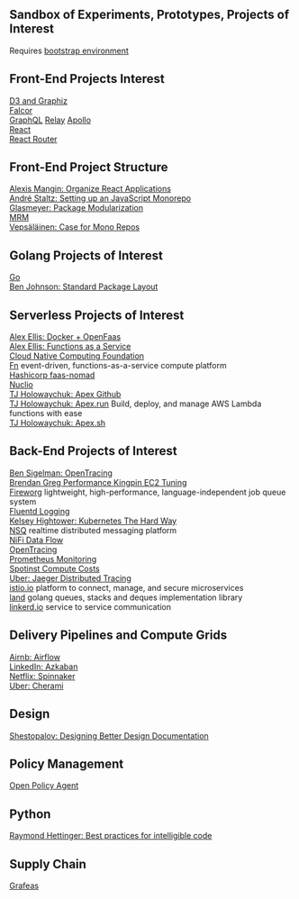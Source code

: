 Sandbox of Experiments, Prototypes, Projects of Interest
---
Requires [bootstrap environment](https://github.com/138over/woo-bootstrap/blob/master/Makefile)  

Front-End Projects Interest
---
[D3 and Graphiz](https://github.com/magjac/d3-graphviz)  
[Falcor](https://netflix.github.io/falcor/)  
[GraphQL](http://graphql.org) [Relay](https://facebook.github.io/relay/docs/en/introduction-to-relay.html) [Apollo](https://www.apollographql.com)  
[React](https://reactjs.org)  
[React Router](https://reacttraining.com/react-router/)  

Front-End Project Structure
---
[Alexis Mangin: Organize React Applications](https://medium.com/@alexmngn/how-to-better-organize-your-react-applications-2fd3ea1920f1)  
[André Staltz: Setting up an JavaScript Monorepo](https://staltz.com/setting-up-a-javascript-monorepo.html)  
[Glasmeyer: Package Modularization](https://medium.com/@glasmeyer/thoughts-about-package-modularization-d9631f7a41f1)  
[MRM](https://www.npmjs.com/package/mrm)  
[Vepsäläinen: Case for Mono Repos](https://medium.com/netscape/the-case-for-monorepos-907c1361708a)  

Golang Projects of Interest
---
[Go](https://golang.org)  
[Ben Johnson: Standard Package Layout](https://medium.com/@benbjohnson/standard-package-layout-7cdbc8391fc1)   

Serverless Projects of Interest
---
[Alex Ellis: Docker + OpenFaas](https://www.youtube.com/watch?v=C3agSKv2s_w)  
[Alex Ellis: Functions as a Service](https://blog.alexellis.io/introducing-functions-as-a-service/)   
[Cloud Native Computing Foundation](https://www.cncf.io)  
[Fn](https://github.com/fnproject/fn) event-driven, functions-as-a-service compute platform   
[Hashicorp faas-nomad](https://github.com/hashicorp/faas-nomad)  
[Nuclio](https://github.com/nuclio/nuclio)  
[TJ Holowaychuk: Apex Github](https://github.com/apex/apex)   
[TJ Holowaychuk: Apex.run](http://apex.run) Build, deploy, and manage AWS Lambda functions with ease  
[TJ Holowaychuk: Apex.sh](https://apex.sh)   

Back-End Projects of Interest
---
[Ben Sigelman: OpenTracing](https://medium.com/opentracing/towards-turnkey-distributed-tracing-5f4297d1736)  
[Brendan Greg Performance Kingpin EC2 Tuning](http://www.brendangregg.com/blog/2017-12-31/reinvent-netflix-ec2-tuning.html)  
[Fireworg](https://github.com/fireworq/fireworq) lightweight, high-performance, language-independent job queue system  
[Fluentd Logging](https://www.fluentd.org)  
[Kelsey Hightower: Kubernetes The Hard Way](https://github.com/kelseyhightower/kubernetes-the-hard-way)  
[NSQ](http://nsq.io) realtime distributed messaging platform  
[NiFi Data Flow](https://nifi.apache.org/docs.html)  
[OpenTracing](http://opentracing.io)  
[Prometheus Monitoring](https://prometheus.io)  
[Spotinst Compute Costs](https://spotinst.com)  
[Uber: Jaeger Distributed Tracing](https://github.com/jaegertracing/jaeger)  
[istio.io](https://istio.io) platform to connect, manage, and secure microservices  
[land](https://github.com/oleiade/lane)  golang queues, stacks and deques implementation library  
[linkerd.io](https://linkerd.io)  service to service communication


Delivery Pipelines and Compute Grids
---
[Airnb: Airflow](https://github.com/apache/incubator-airflow)  
[LinkedIn: Azkaban](http://azkaban.github.io/azkaban/docs/latest/#overview)  
[Netflix: Spinnaker](https://www.spinnaker.io)  
[Uber: Cherami](https://eng.uber.com/cherami/)  

Design
---
[Shestopalov: Designing Better Design Documentation](https://medium.muz.li/design-docs-6bb34589f7a9)  


Policy Management   
---
[Open Policy Agent](http://www.openpolicyagent.org/docs/)   

Python
---
[Raymond Hettinger: Best practices for intelligible code](https://www.youtube.com/watch?v=wf-BqAjZb8M&feature=youtu.be&t=691)  

Supply Chain
---
[Grafeas](https://cloudplatform.googleblog.com/2017/10/introducing-grafeas-open-source-api-.html)  

